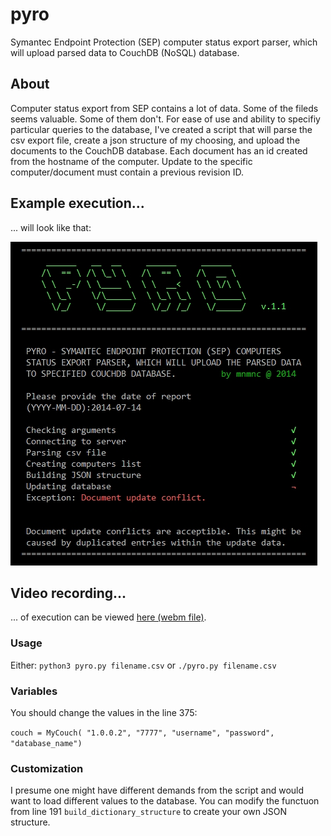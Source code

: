 pyro
====

Symantec Endpoint Protection (SEP) computer status export parser, which will upload parsed data to CouchDB (NoSQL) database.

## About
Computer status export from SEP contains a lot of data. Some of the fileds seems valuable. Some of them don't. For ease of use and ability to specifiy particular queries to the database, I've created a script that will parse the csv export file, create a json structure of my choosing, and upload the documents to the CouchDB database. Each document has an id created from the hostname of the computer. Update to the specific computer/document must contain a previous revision ID. 

## Example execution...
... will look like that:

![Pyro example execution](https://raw.githubusercontent.com/mnmnc/img/master/pyro1.jpg)

## Video recording...
... of execution can be viewed [here (webm file)](https://raw.githubusercontent.com/mnmnc/img/master/out2.webm).

### Usage

Either: `python3 pyro.py filename.csv` or `./pyro.py filename.csv`

### Variables
You should change the values in the line 375:

  `couch = MyCouch( "1.0.0.2", "7777", "username", "password", "database_name")`

### Customization

I presume one might have different demands from the script and would want to load different values to the database. You can modify the functuon from line 191 `build_dictionary_structure` to create your own JSON structure.

